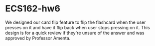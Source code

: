 # ECS162-hw6

We designed our card flip feature to flip the flashcard when the user presses on it and have it flip back when user stops pressing on it. This design is for a quick review if they're unsure of the answer and was approved by Professor Amenta.
